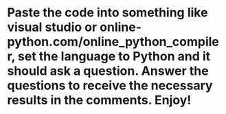 # Paste the code into something like visual studio or online-python.com/online_python_compiler, set the language to Python and it should ask a question. Answer the questions to receive the necessary results in the comments. Enjoy!
